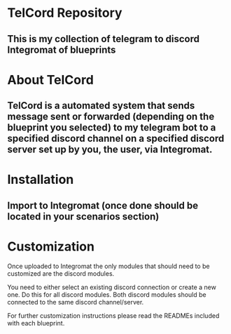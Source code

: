 # TelCord Repository

This is my collection of telegram to discord Integromat of blueprints
----

# About TelCord
TelCord is a automated system that sends message sent or forwarded (depending on the blueprint you selected) to my telegram bot to a specified discord channel on a specified discord server set up by you, the user, via Integromat. 
---

# Installation

Import to Integromat (once done should be located in your scenarios section)
----

# Customization

Once uploaded to Integromat the only modules that should need to be customized are the discord modules.

You need to either select an existing discord connection or create a new one. Do this for all discord modules. Both discord modules should be connected to the same discord channel/server.

For further customization instructions please read the READMEs included with each blueprint.

